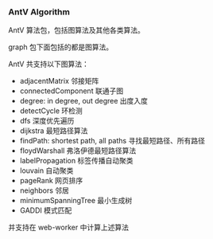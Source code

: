 ### AntV Algorithm

AntV 算法包，包括图算法及其他各类算法。

graph 包下面包括的都是图算法。

AntV 共支持以下图算法：

- adjacentMatrix 邻接矩阵
- connectedComponent 联通子图
- degree: in degree, out degree 出度入度
- detectCycle 环检测
- dfs 深度优先遍历
- dijkstra 最短路径算法
- findPath: shortest path, all paths 寻找最短路径、所有路径
- floydWarshall 弗洛伊德最短路径算法
- labelPropagation 标签传播自动聚类
- louvain 自动聚类
- pageRank 网页排序
- neighbors 邻居
- minimumSpanningTree 最小生成树
- GADDI 模式匹配

并支持在 web-worker 中计算上述算法

